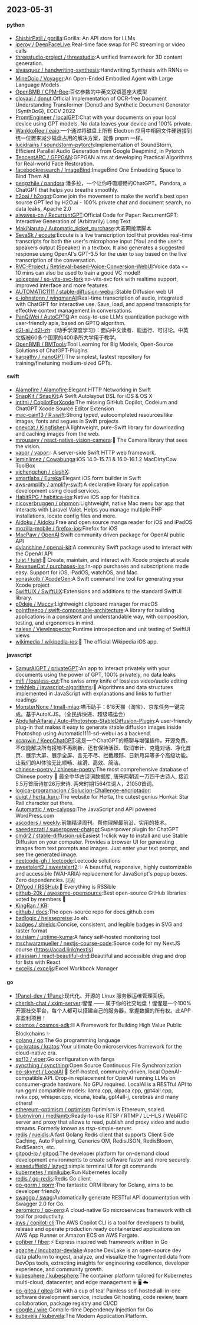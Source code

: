 ## 2023-05-31

#### python
* [ShishirPatil / gorilla](https://github.com/ShishirPatil/gorilla):Gorilla: An API store for LLMs
* [iperov / DeepFaceLive](https://github.com/iperov/DeepFaceLive):Real-time face swap for PC streaming or video calls
* [threestudio-project / threestudio](https://github.com/threestudio-project/threestudio):A unified framework for 3D content generation.
* [sjvasquez / handwriting-synthesis](https://github.com/sjvasquez/handwriting-synthesis):Handwriting Synthesis with RNNs
✏️
* [MineDojo / Voyager](https://github.com/MineDojo/Voyager):An Open-Ended Embodied Agent with Large Language Models
* [OpenBMB / CPM-Bee](https://github.com/OpenBMB/CPM-Bee):百亿参数的中英文双语基座大模型
* [clovaai / donut](https://github.com/clovaai/donut):Official Implementation of OCR-free Document Understanding Transformer (Donut) and Synthetic Document Generator (SynthDoG), ECCV 2022
* [PromtEngineer / localGPT](https://github.com/PromtEngineer/localGPT):Chat with your documents on your local device using GPT models. No data leaves your device and 100% private.
* [WankkoRee / eaio](https://github.com/WankkoRee/eaio):一个通过将磁盘上所有 Electron 应用中相同文件硬链接到统一位置来减少磁盘占用的解决方案，就像 pnpm 一样。
* [lucidrains / soundstorm-pytorch](https://github.com/lucidrains/soundstorm-pytorch):Implementation of SoundStorm, Efficient Parallel Audio Generation from Google Deepmind, in Pytorch
* [TencentARC / GFPGAN](https://github.com/TencentARC/GFPGAN):GFPGAN aims at developing Practical Algorithms for Real-world Face Restoration.
* [facebookresearch / ImageBind](https://github.com/facebookresearch/ImageBind):ImageBind One Embedding Space to Bind Them All
* [pengzhile / pandora](https://github.com/pengzhile/pandora):潘多拉，一个让你呼吸顺畅的ChatGPT。Pandora, a ChatGPT that helps you breathe smoothly.
* [h2oai / h2ogpt](https://github.com/h2oai/h2ogpt):Come join the movement to make the world's best open source GPT led by H2O.ai - 100% private chat and document search, no data leaks, Apache 2.0
* [aiwaves-cn / RecurrentGPT](https://github.com/aiwaves-cn/RecurrentGPT):Official Code for Paper: RecurrentGPT: Interactive Generation of (Arbitrarily) Long Text
* [MakiNaruto / Automatic_ticket_purchase](https://github.com/MakiNaruto/Automatic_ticket_purchase):大麦网抢票脚本
* [SevaSk / ecoute](https://github.com/SevaSk/ecoute):Ecoute is a live transcription tool that provides real-time transcripts for both the user's microphone input (You) and the user's speakers output (Speaker) in a textbox. It also generates a suggested response using OpenAI's GPT-3.5 for the user to say based on the live transcription of the conversation.
* [RVC-Project / Retrieval-based-Voice-Conversion-WebUI](https://github.com/RVC-Project/Retrieval-based-Voice-Conversion-WebUI):Voice data <= 10 mins can also be used to train a good VC model!
* [voicepaw / so-vits-svc-fork](https://github.com/voicepaw/so-vits-svc-fork):so-vits-svc fork with realtime support, improved interface and more features.
* [AUTOMATIC1111 / stable-diffusion-webui](https://github.com/AUTOMATIC1111/stable-diffusion-webui):Stable Diffusion web UI
* [e-johnstonn / wingmanAI](https://github.com/e-johnstonn/wingmanAI):Real-time transcription of audio, integrated with ChatGPT for interactive use. Save, load, and append transcripts for effective context management in conversations.
* [PanQiWei / AutoGPTQ](https://github.com/PanQiWei/AutoGPTQ):An easy-to-use LLMs quantization package with user-friendly apis, based on GPTQ algorithm.
* [d2l-ai / d2l-zh](https://github.com/d2l-ai/d2l-zh):《动手学深度学习》：面向中文读者、能运行、可讨论。中英文版被60多个国家的400多所大学用于教学。
* [OpenBMB / BMTools](https://github.com/OpenBMB/BMTools):Tool Learning for Big Models, Open-Source Solutions of ChatGPT-Plugins
* [karpathy / nanoGPT](https://github.com/karpathy/nanoGPT):The simplest, fastest repository for training/finetuning medium-sized GPTs.

#### swift
* [Alamofire / Alamofire](https://github.com/Alamofire/Alamofire):Elegant HTTP Networking in Swift
* [SnapKit / SnapKit](https://github.com/SnapKit/SnapKit):A Swift Autolayout DSL for iOS & OS X
* [intitni / CopilotForXcode](https://github.com/intitni/CopilotForXcode):The missing GitHub Copilot, Codeium and ChatGPT Xcode Source Editor Extension
* [mac-cain13 / R.swift](https://github.com/mac-cain13/R.swift):Strong typed, autocompleted resources like images, fonts and segues in Swift projects
* [onevcat / Kingfisher](https://github.com/onevcat/Kingfisher):A lightweight, pure-Swift library for downloading and caching images from the web.
* [mrousavy / react-native-vision-camera](https://github.com/mrousavy/react-native-vision-camera):📸
The Camera library that sees the vision.
* [vapor / vapor](https://github.com/vapor/vapor):💧
A server-side Swift HTTP web framework.
* [leminlimez / Cowabunga](https://github.com/leminlimez/Cowabunga):iOS 14.0-15.7.1 & 16.0-16.1.2 MacDirtyCow ToolBox
* [yichengchen / clashX](https://github.com/yichengchen/clashX):
* [xmartlabs / Eureka](https://github.com/xmartlabs/Eureka):Elegant iOS form builder in Swift
* [aws-amplify / amplify-swift](https://github.com/aws-amplify/amplify-swift):A declarative library for application development using cloud services.
* [HabitRPG / habitica-ios](https://github.com/HabitRPG/habitica-ios):Native iOS app for Habitica
* [nicoverbruggen / phpmon](https://github.com/nicoverbruggen/phpmon):Lightweight, native Mac menu bar app that interacts with Laravel Valet. Helps you manage multiple PHP installations, locate config files and more.
* [Aidoku / Aidoku](https://github.com/Aidoku/Aidoku):Free and open source manga reader for iOS and iPadOS
* [mozilla-mobile / firefox-ios](https://github.com/mozilla-mobile/firefox-ios):Firefox for iOS
* [MacPaw / OpenAI](https://github.com/MacPaw/OpenAI):Swift community driven package for OpenAI public API
* [dylanshine / openai-kit](https://github.com/dylanshine/openai-kit):A community Swift package used to interact with the OpenAI API
* [tuist / tuist](https://github.com/tuist/tuist):🚀
Create, maintain, and interact with Xcode projects at scale
* [RevenueCat / purchases-ios](https://github.com/RevenueCat/purchases-ios):In-app purchases and subscriptions made easy. Support for iOS, iPadOS, watchOS, and Mac.
* [yonaskolb / XcodeGen](https://github.com/yonaskolb/XcodeGen):A Swift command line tool for generating your Xcode project
* [SwiftUIX / SwiftUIX](https://github.com/SwiftUIX/SwiftUIX):Extensions and additions to the standard SwiftUI library.
* [p0deje / Maccy](https://github.com/p0deje/Maccy):Lightweight clipboard manager for macOS
* [pointfreeco / swift-composable-architecture](https://github.com/pointfreeco/swift-composable-architecture):A library for building applications in a consistent and understandable way, with composition, testing, and ergonomics in mind.
* [nalexn / ViewInspector](https://github.com/nalexn/ViewInspector):Runtime introspection and unit testing of SwiftUI views
* [wikimedia / wikipedia-ios](https://github.com/wikimedia/wikipedia-ios):📱
The official Wikipedia iOS app.

#### javascript
* [SamurAIGPT / privateGPT](https://github.com/SamurAIGPT/privateGPT):An app to interact privately with your documents using the power of GPT, 100% privately, no data leaks
* [mifi / lossless-cut](https://github.com/mifi/lossless-cut):The swiss army knife of lossless video/audio editing
* [trekhleb / javascript-algorithms](https://github.com/trekhleb/javascript-algorithms):📝
Algorithms and data structures implemented in JavaScript with explanations and links to further readings
* [MonsterNone / tmall-miao](https://github.com/MonsterNone/tmall-miao):喵币助手：618天猫（淘宝）、京东任务一键完成。基于AutoX.JS。（全民拆快递、超级喵运会）
* [AbdullahAlfaraj / Auto-Photoshop-StableDiffusion-Plugin](https://github.com/AbdullahAlfaraj/Auto-Photoshop-StableDiffusion-Plugin):A user-friendly plug-in that makes it easy to generate stable diffusion images inside Photoshop using Automatic1111-sd-webui as a backend.
* [xcanwin / KeepChatGPT](https://github.com/xcanwin/KeepChatGPT):这是一个ChatGPT的畅聊与增强插件。开源免费。不仅能解决所有报错不再刷新，还有保持活跃、取消审计、克隆对话、净化首页、展示大屏、展示全屏、言无不尽、拦截跟踪、日新月异等多个高级功能。让我们的AI体验无比顺畅、丝滑、高效、简洁。
* [chinese-poetry / chinese-poetry](https://github.com/chinese-poetry/chinese-poetry):The most comprehensive database of Chinese poetry
🧶
最全中华古诗词数据库, 唐宋两朝近一万四千古诗人, 接近5.5万首唐诗加26万宋诗. 两宋时期1564位词人，21050首词。
* [logica-programacion / Solucion-Challenge-encriptador](https://github.com/logica-programacion/Solucion-Challenge-encriptador):
* [duiqt / herta_kuru](https://github.com/duiqt/herta_kuru):The website for Herta, the cutest genius Honkai: Star Rail character out there.
* [Automattic / wp-calypso](https://github.com/Automattic/wp-calypso):The JavaScript and API powered WordPress.com
* [ascoders / weekly](https://github.com/ascoders/weekly):前端精读周刊。帮你理解最前沿、实用的技术。
* [saeedezzati / superpower-chatgpt](https://github.com/saeedezzati/superpower-chatgpt):Superpower plugin for ChatGPT
* [cmdr2 / stable-diffusion-ui](https://github.com/cmdr2/stable-diffusion-ui):Easiest 1-click way to install and use Stable Diffusion on your computer. Provides a browser UI for generating images from text prompts and images. Just enter your text prompt, and see the generated image.
* [neetcode-gh / leetcode](https://github.com/neetcode-gh/leetcode):Leetcode solutions
* [sweetalert2 / sweetalert2](https://github.com/sweetalert2/sweetalert2):✨
A beautiful, responsive, highly customizable and accessible (WAI-ARIA) replacement for JavaScript's popup boxes. Zero dependencies.
🇺🇦
* [DIYgod / RSSHub](https://github.com/DIYgod/RSSHub):🍰
Everything is RSSible
* [github-20k / awesome-opensource](https://github.com/github-20k/awesome-opensource):Best open-source GitHub libraries voted by members
🎤
* [KingRan / KR](https://github.com/KingRan/KR):
* [github / docs](https://github.com/github/docs):The open-source repo for docs.github.com
* [badlogic / heissepreise](https://github.com/badlogic/heissepreise):Jo eh.
* [badges / shields](https://github.com/badges/shields):Concise, consistent, and legible badges in SVG and raster format
* [louislam / uptime-kuma](https://github.com/louislam/uptime-kuma):A fancy self-hosted monitoring tool
* [mschwarzmueller / nextjs-course-code](https://github.com/mschwarzmueller/nextjs-course-code):Source code for my NextJS course (https://acad.link/nextjs)
* [atlassian / react-beautiful-dnd](https://github.com/atlassian/react-beautiful-dnd):Beautiful and accessible drag and drop for lists with React
* [exceljs / exceljs](https://github.com/exceljs/exceljs):Excel Workbook Manager

#### go
* [1Panel-dev / 1Panel](https://github.com/1Panel-dev/1Panel):现代化、开源的 Linux 服务器运维管理面板。
* [cherish-chat / xxim-server](https://github.com/cherish-chat/xxim-server):惺惺 —— 属于你的社交地盘！惺惺是一个100%开源社交平台，每个人都可以搭建自己的服务器，掌握数据的所有权。此APP非盈利项目！
* [cosmos / cosmos-sdk](https://github.com/cosmos/cosmos-sdk):⛓️
A Framework for Building High Value Public Blockchains
✨
* [golang / go](https://github.com/golang/go):The Go programming language
* [go-kratos / kratos](https://github.com/go-kratos/kratos):Your ultimate Go microservices framework for the cloud-native era.
* [spf13 / viper](https://github.com/spf13/viper):Go configuration with fangs
* [syncthing / syncthing](https://github.com/syncthing/syncthing):Open Source Continuous File Synchronization
* [go-skynet / LocalAI](https://github.com/go-skynet/LocalAI):🤖
Self-hosted, community-driven, local OpenAI-compatible API. Drop-in replacement for OpenAI running LLMs on consumer-grade hardware. No GPU required. LocalAI is a RESTful API to run ggml compatible models: llama.cpp, alpaca.cpp, gpt4all.cpp, rwkv.cpp, whisper.cpp, vicuna, koala, gpt4all-j, cerebras and many others!
* [ethereum-optimism / optimism](https://github.com/ethereum-optimism/optimism):Optimism is Ethereum, scaled.
* [bluenviron / mediamtx](https://github.com/bluenviron/mediamtx):Ready-to-use RTSP / RTMP / LL-HLS / WebRTC server and proxy that allows to read, publish and proxy video and audio streams. Formerly known as rtsp-simple-server.
* [redis / rueidis](https://github.com/redis/rueidis):A fast Golang Redis client that supports Client Side Caching, Auto Pipelining, Generics OM, RedisJSON, RedisBloom, RediSearch, etc.
* [gitpod-io / gitpod](https://github.com/gitpod-io/gitpod):The developer platform for on-demand cloud development environments to create software faster and more securely.
* [jesseduffield / lazygit](https://github.com/jesseduffield/lazygit):simple terminal UI for git commands
* [kubernetes / minikube](https://github.com/kubernetes/minikube):Run Kubernetes locally
* [redis / go-redis](https://github.com/redis/go-redis):Redis Go client
* [go-gorm / gorm](https://github.com/go-gorm/gorm):The fantastic ORM library for Golang, aims to be developer friendly
* [swaggo / swag](https://github.com/swaggo/swag):Automatically generate RESTful API documentation with Swagger 2.0 for Go.
* [zeromicro / go-zero](https://github.com/zeromicro/go-zero):A cloud-native Go microservices framework with cli tool for productivity.
* [aws / copilot-cli](https://github.com/aws/copilot-cli):The AWS Copilot CLI is a tool for developers to build, release and operate production ready containerized applications on AWS App Runner or Amazon ECS on AWS Fargate.
* [gofiber / fiber](https://github.com/gofiber/fiber):⚡️
Express inspired web framework written in Go
* [apache / incubator-devlake](https://github.com/apache/incubator-devlake):Apache DevLake is an open-source dev data platform to ingest, analyze, and visualize the fragmented data from DevOps tools, extracting insights for engineering excellence, developer experience, and community growth.
* [kubesphere / kubesphere](https://github.com/kubesphere/kubesphere):The container platform tailored for Kubernetes multi-cloud, datacenter, and edge management ⎈
🖥
☁️
* [go-gitea / gitea](https://github.com/go-gitea/gitea):Git with a cup of tea! Painless self-hosted all-in-one software development service, includes Git hosting, code review, team collaboration, package registry and CI/CD
* [google / wire](https://github.com/google/wire):Compile-time Dependency Injection for Go
* [kubevela / kubevela](https://github.com/kubevela/kubevela):The Modern Application Platform.
